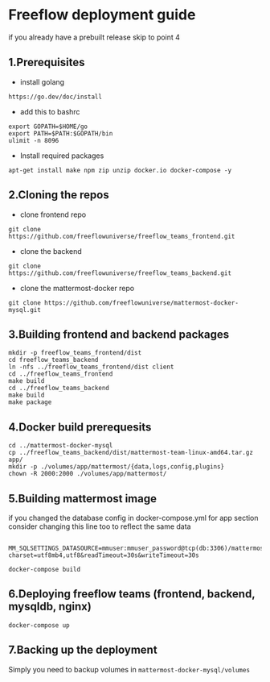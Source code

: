 # Freeflow deployment guide
if you already have a prebuilt release skip to point 4
## 1.Prerequisites
- install golang
```
https://go.dev/doc/install
```
- add this to bashrc
```
export GOPATH=$HOME/go
export PATH=$PATH:$GOPATH/bin
ulimit -n 8096
```

- Install required packages 
```
apt-get install make npm zip unzip docker.io docker-compose -y 
```
## 2.Cloning the repos 
- clone frontend repo 
```
git clone https://github.com/freeflowuniverse/freeflow_teams_frontend.git
```
- clone the backend
```
git clone https://github.com/freeflowuniverse/freeflow_teams_backend.git
```
- clone the mattermost-docker repo
```
git clone https://github.com/freeflowuniverse/mattermost-docker-mysql.git
```
## 3.Building frontend and backend packages
```
mkdir -p freeflow_teams_frontend/dist
cd freeflow_teams_backend
ln -nfs ../freeflow_teams_frontend/dist client
cd ../freeflow_teams_frontend
make build
cd ../freeflow_teams_backend
make build 
make package
```
## 4.Docker build prerequesits
```
cd ../mattermost-docker-mysql
cp ../freeflow_teams_backend/dist/mattermost-team-linux-amd64.tar.gz app/
mkdir -p ./volumes/app/mattermost/{data,logs,config,plugins}
chown -R 2000:2000 ./volumes/app/mattermost/
```
## 5.Building mattermost image
if you changed the database config in docker-compose.yml for app section consider changing this line too to reflect the same data
```
 MM_SQLSETTINGS_DATASOURCE=mmuser:mmuser_password@tcp(db:3306)/mattermost?charset=utf8mb4,utf8&readTimeout=30s&writeTimeout=30s
 ```
```
docker-compose build 
```
## 6.Deploying freeflow teams (frontend, backend, mysqldb, nginx)
```
docker-compose up 
```
## 7.Backing up the deployment
Simply you need to backup volumes in `mattermost-docker-mysql/volumes`